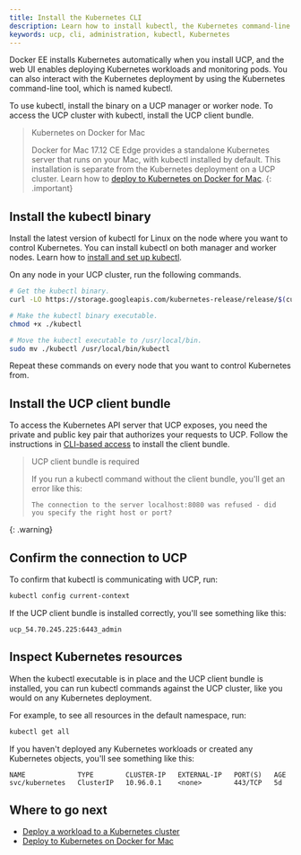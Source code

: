 ```yaml
---
title: Install the Kubernetes CLI
description: Learn how to install kubectl, the Kubernetes command-line tool, on Docker Universal Control Plane.
keywords: ucp, cli, administration, kubectl, Kubernetes
---
```


Docker EE installs Kubernetes automatically when you install UCP, and the
web UI enables deploying Kubernetes workloads and monitoring pods. You can
also interact with the Kubernetes deployment by using the Kubernetes
command-line tool, which is named kubectl.

To use kubectl, install the binary on a UCP manager or worker node. To access
the UCP cluster with kubectl, install the UCP client bundle.

> Kubernetes on Docker for Mac 
>
> Docker for Mac 17.12 CE Edge provides a standalone Kubernetes server that
> runs on your Mac, with kubectl installed by default. This installation is
> separate from the Kubernetes deployment on a UCP cluster.
> Learn how to [deploy to Kubernetes on Docker for Mac](/docker-for-mac/kubernetes.md).
{: .important}

## Install the kubectl binary

Install the latest version of kubectl for Linux on the node where you want
to control Kubernetes. You can install kubectl on both manager and worker
nodes. Learn how to [install and set up kubectl](https://v1-8.docs.kubernetes.io/docs/tasks/tools/install-kubectl/).

On any node in your UCP cluster, run the following commands.

```bash
# Get the kubectl binary.
curl -LO https://storage.googleapis.com/kubernetes-release/release/$(curl -s https://storage.googleapis.com/kubernetes-release/release/stable.txt)/bin/linux/amd64/kubectl

# Make the kubectl binary executable.
chmod +x ./kubectl

# Move the kubectl executable to /usr/local/bin.
sudo mv ./kubectl /usr/local/bin/kubectl

```

Repeat these commands on every node that you want to control Kubernetes from.

## Install the UCP client bundle

To access the Kubernetes API server that UCP exposes, you need the private and
public key pair that authorizes your requests to UCP. Follow the instructions
in [CLI-based access](cli.md#download-client-certificates-by-using-the-rest-api)
to install the client bundle.

> UCP client bundle is required
>
> If you run a kubectl command without the client bundle, you'll get an
> error like this:
> ```
> The connection to the server localhost:8080 was refused - did you specify the right host or port?
> ```
{: .warning}

## Confirm the connection to UCP

To confirm that kubectl is communicating with UCP, run:

```bash
kubectl config current-context
```

If the UCP client bundle is installed correctly, you'll see something like
this: 

```
ucp_54.70.245.225:6443_admin
```

## Inspect Kubernetes resources

When the kubectl executable is in place and the UCP client bundle is
installed, you can run kubectl commands against the UCP cluster, like you
would on any Kubernetes deployment.

For example, to see all resources in the default namespace, run:

```bash
kubectl get all
```

If you haven't deployed any Kubernetes workloads or created any Kubernetes
objects, you'll see something like this:

```
NAME             TYPE        CLUSTER-IP   EXTERNAL-IP   PORT(S)   AGE
svc/kubernetes   ClusterIP   10.96.0.1    <none>        443/TCP   5d
```

## Where to go next

- [Deploy a workload to a Kubernetes cluster](../kubernetes.md)
- [Deploy to Kubernetes on Docker for Mac](/docker-for-mac/kubernetes.md)


